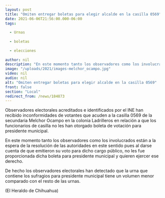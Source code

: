 ```yaml
---
layout: post
title: "Omiten entregar boletas para elegir alcalde en la casilla 0569"
date: 2021-06-06T21:56:00.000-06:00
tags:
  
  - Urnas
  
  - boletas
  
  - elecciones
  
author: nil
description: "En este momento tanto los observadores como los involucrados están a la espera de la resolución de las autoridades"
image: "/uploads/2021/images-melchor_ocampo.jpg"
video: nil
audio: nil
alt: "Omiten entregar boletas para elegir alcalde en la casilla 0569"
front: false
section: "Local"
redirect_from: /news/184873
---
```


Observadores electorales acreditados e identificados por el INE han recibido inconformidades de votantes que acuden a la casilla 0569 de la secundaria Melchor Ocampo en la colonia Ladrilleros en relación a que los funcionarios de casilla no les han otorgado boleta de votación para presidente municipal.

En este momento tanto los observadores como los involucrados están a la espera de la resolución de las autoridades en este sentido pues al darse cuenta de que emitieron su voto para dicho cargo público, no les fue proporcionada dicha boleta para presidente municipal y quieren ejercer ese derecho.

De hecho los observadores electorales han detectado que la urna que contiene los sufragios para presidente municipal tiene un volumen menor comparado con el resto de las urnas.

(El Heraldo de Chihuahua)